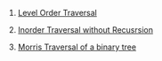 1. [Level Order Traversal](levelOrder.cpp)

2. [Inorder Traversal without Recusrsion](norder1.cpp)

3. [Morris Traversal of a binary tree](morris.cpp)
